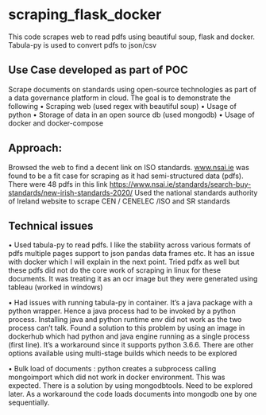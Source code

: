# scraping_flask_docker
This code scrapes web to read pdfs using beautiful soup, flask and docker. Tabula-py is used to convert pdfs to json/csv


## Use Case developed as part of POC
Scrape documents on standards using open-source technologies as part of a data governance platform in cloud. The goal is to demonstrate the following 
•	Scraping web (used regex with beautiful soup) 
•	Usage of python
•	Storage of data in an open source db (used mongodb)
•	Usage of docker and docker-compose 

## Approach: 
Browsed the web to find a decent link on ISO standards. www.nsai.ie was found to be a fit case for scraping as it had semi-structured data (pdfs). There were 48 pdfs in this link https://www.nsai.ie/standards/search-buy-standards/new-irish-standards-2020/
Used the national standards authority of Ireland website to scrape CEN / CENELEC /ISO and SR standards 

## Technical issues
•	Used tabula-py to read pdfs. I like the stability across various formats of pdfs multiple pages support to json pandas data frames etc. It has an issue with docker which I will explain in the next point. Tried pdfx as well but these pdfs did not do the core work of scraping in linux for these documents. It was treating it as an ocr image but they were generated using tableau (worked in windows)  

•	Had issues with running tabula-py in container. It’s a java package with a python wrapper.  Hence a java process had to be invoked by a python process. Installing java and python runtime env did not work as the two process can’t talk. Found a solution to this problem by using an image in dockerhub which had python and java engine running as a single process (first line). It’s a workaround since it supports python 3.6.6. There are other options available using multi-stage builds  which needs to be explored

•	Bulk load of documents : python creates a subprocess calling mongoimport which did not work in docker environment. This was expected. There is a solution by using mongodbtools. Need to be explored later. As a workaround the code loads documents into mongodb one by one sequentially.
